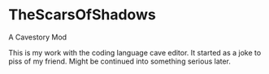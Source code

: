# TheScarsOfShadows
A Cavestory Mod

This is my work with the coding language cave editor.
It started as a joke to piss of my friend.
Might be continued into something serious later.
